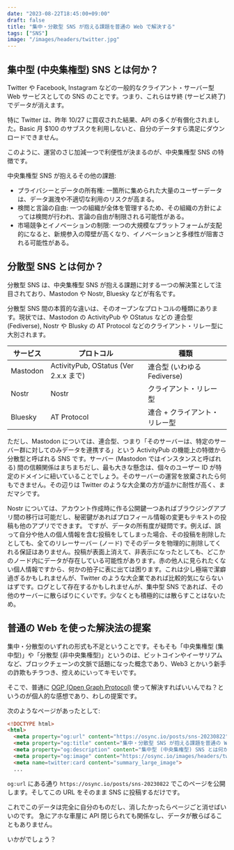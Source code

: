 ```yaml
---
date: "2023-08-22T18:45:00+09:00"
draft: false
title: "集中・分散型 SNS が抱える課題を普通の Web で解決する"
tags: ["SNS"]
image: "/images/headers/twitter.jpg"
---
```


## 集中型 (中央集権型) SNS とは何か？

Twitter や Facebook, Instagram などの一般的なクライアント・サーバー型 Web サービスとしての SNS のことです。つまり、これらはサ終 (サービス終了) でデータが消えます。

特に Twitter は、昨年 10/27 に買収された結果、API の多くが有償化されました。Basic 月 $100 のサブスクを利用しないと、自分のデータすら満足にダウンロードできません。

このように、運営のさじ加減一つで利便性が決まるのが、中央集権型 SNS の特徴です。

中央集権型 SNS が抱えるその他の課題:

- プライバシーとデータの所有権: 一箇所に集められた大量のユーザーデータは、データ漏洩や不適切な利用のリスクが高まる。
- 検閲と言論の自由: 一つの組織が全体を管理するため、その組織の方針によっては検閲が行われ、言論の自由が制限される可能性がある。
- 市場競争とイノベーションの制限: 一つの大規模なプラットフォームが支配的になると、新規参入の障壁が高くなり、イノベーションと多様性が阻害される可能性がある。

## 分散型 SNS とは何か？

分散型 SNS は、中央集権型 SNS が抱える課題に対する一つの解決策として注目されており、Mastodon や Nostr, Bluesky などが有名です。

分散型 SNS 間の本質的な違いは、そのオープンなプロトコルの種類にあります。現状では、Mastodon の ActivityPub や OStatus などの 連合型 (Fediverse), Nostr や Blusky の AT Protocol などのクライアント・リレー型に大別されます。

サービス|プロトコル|種類
--|--|--
Mastodon|ActivityPub, OStatus (Ver 2.x.x まで)|連合型 (いわゆる Fediverse)
Nostr|Nostr|クライアント・リレー型
Bluesky|AT Protocol|連合 + クライアント・リレー型

ただし、Mastodon については、連合型、つまり「そのサーバーは、特定のサーバー群に対してのみデータを連携する」という ActivityPub の機能上の特徴から分散型と呼ばれる SNS です。サーバー (Mastodon ではインスタンスと呼ばれる) 間の信頼関係はまちまちだし、最も大きな懸念は、個々のユーザー ID が特定のドメインに紐いていることでしょう。そのサーバーの運営を放棄されたら何もできません。その辺りは Twitter のような大企業の方が遥かに耐性が高く、まだマシです。

Nostr については、アカウント作成時に作る公開鍵一つあればブラウジングアプリ間の移行は可能だし、秘密鍵があればプロフィール情報の変更もテキストの投稿も他のアプリでできます。
ですが、データの所有度が疑問です。例えば、誤って自分や他人の個人情報を含む投稿をしてしまった場合、その投稿を削除したとしても、全てのリレーサーバー (ノード) でそのデータを物理的に削除してくれる保証はありません。投稿が表面上消えて、非表示になったとしても、どこかのノード内にデータが存在している可能性があります。赤の他人に見られたくない個人情報ですから、何かの拍子に表に出ては困ります。これは少し極端で潔癖過ぎるかもしれませんが、Twitter のような大企業であれば比較的気にならないはずです。ログとして存在するかもしれませんが、集中型 SNS であれば、その他のサーバーに散らばりにくいです。少なくとも積極的には散らすことはないため。

## 普通の Web を使った解決法の提案

集中・分散型のいずれの形式も不足ということです。そもそも「中央集権型 (集中型)」や「分散型 (非中央集権型)」というのは、ビットコインやイーサリアムなど、ブロックチェーンの文脈で話題になった概念であり、Web3 とかいう新手の詐欺もチラつき、控えめにいってキモいです。

そこで、普通に [OGP (Open Graph Protocol)](https://ogp.me/) 使って解決すればいいんでね？というのが個人的な感想であり、わしの提案です。

次のようなページがあったとして:

```html
<!DOCTYPE html>
<html>
  <meta property="og:url" content="https://osync.io/posts/sns-20230822">
  <meta property="og:title" content="集中・分散型 SNS が抱える課題を普通の Web で解決する">
  <meta property="og:description" content="集中型 (中央集権型) SNS とは何か？Twitter や Facebook, Instagram などの一般的な...">
  <meta property="og:image" content="https://osync.io/images/headers/twitter.jpg">
  <meta name=twitter:card content="summary_large_image">
  ...
```

`og:url` にある通り `https://osync.io/posts/sns-20230822` でこのページを公開します。そしてこの URL をそのまま SNS に投稿するだけです。

これでこのデータは完全に自分のものだし、消したかったらページごと消せばいいのです。
急にアホな車屋に API 閉じられても関係なし、データが散らばることもありません。

いかがでしょう？
